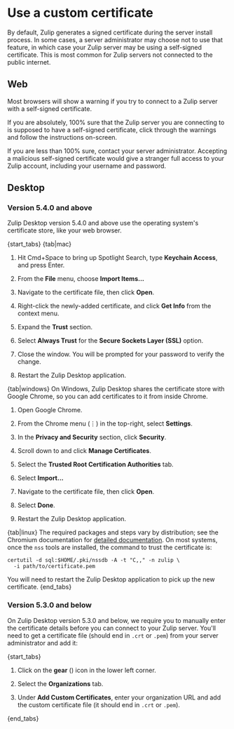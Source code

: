 # Use a custom certificate

By default, Zulip generates a signed certificate during the server install
process. In some cases, a server administrator may choose not to use that
feature, in which case your Zulip server may be using a self-signed
certificate. This is most common for Zulip servers not connected to the
public internet.

## Web

Most browsers will show a warning if you try to connect to a Zulip server
with a self-signed certificate.

If you are absolutely, 100% sure that the Zulip server you are connecting to
is supposed to have a self-signed certificate, click through the warnings
and follow the instructions on-screen.

If you are less than 100% sure, contact your server
administrator. Accepting a malicious self-signed certificate would
give a stranger full access to your Zulip account, including your
username and password.

## Desktop

### Version 5.4.0 and above

Zulip Desktop version 5.4.0 and above use the operating system's
certificate store, like your web browser.

{start_tabs}
{tab|mac}
1. Hit Cmd+Space to bring up Spotlight Search, type **Keychain
   Access**, and press Enter.

2. From the **File** menu, choose **Import Items...**

3. Navigate to the certificate file, then click **Open**.

4. Right-click the newly-added certificate, and click **Get Info** from
   the context menu.

5. Expand the **Trust** section.

6. Select **Always Trust** for the **Secure Sockets Layer (SSL)** option.

7. Close the window.  You will be prompted for your password to verify
   the change.

8. Restart the Zulip Desktop application.

{tab|windows}
On Windows, Zulip Desktop shares the certificate store with
Google Chrome, so you can add certificates to it from inside
Chrome.

1. Open Google Chrome.

2. From the Chrome menu (⋮) in the top-right, select **Settings**.

2. In the **Privacy and Security** section, click **Security**.

3. Scroll down to and click **Manage Certificates**.

4. Select the **Trusted Root Certification Authorities** tab.

5. Select **Import...**

6. Navigate to the certificate file, then click **Open**.

7. Select **Done**.

8. Restart the Zulip Desktop application.

{tab|linux}
The required packages and steps vary by distribution; see the Chromium
documentation for [detailed documentation][linux].  On most systems,
once the `nss` tools are installed, the command to trust the
certificate is:

```
certutil -d sql:$HOME/.pki/nssdb -A -t "C,," -n zulip \
  -i path/to/certificate.pem
```

You will need to restart the Zulip Desktop application to pick up the
new certificate.
{end_tabs}


### Version 5.3.0 and below

On Zulip Desktop version 5.3.0 and below, we require you to manually
enter the certificate details before you can connect to your Zulip
server. You'll need to get a certificate file (should end in `.crt` or
`.pem`) from your server administrator and add it:

{start_tabs}

1. Click on the **gear** (<i class="fa fa-cog"></i>) icon in the lower left corner.

2. Select the **Organizations** tab.

3. Under **Add Custom Certificates**, enter your organization URL and add
   the custom certificate file (it should end in `.crt` or `.pem`).

{end_tabs}




[linux]: https://chromium.googlesource.com/chromium/src.git/+/master/docs/linux/cert_management.md

